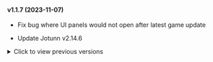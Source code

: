 #### v1.1.7 (2023-11-07)

* Fix bug where UI panels would not open after latest game update

* Update Jotunn v2.14.6

<details>
<summary>Click to view previous versions</summary>
	
* **v1.1.6** (2023-10-14)
	
	* Fix chest name and weight not updating in the UI

	* Fix error spam in console when opening a chest

	* Update Jotunn v2.14.4, BepInEx v5.4.2200

	
* **v1.1.5** (2023-09-22)
	
	* Add config option `PanelScale` using which you can scale XStorage's panel

* **v1.1.4** (2023-08-26)

	* Add config option `MaxOpenChests` which limits the maximum amount of chests to be opened at once
	
	* Update Jotun v2.12.6, BepInEx v5.4.2105
	
	* Add world level to item reference

* **v1.1.3** (2023-04-10)

	* Don't open nearby containers when SkipMark is set (by other mods)

	* Clean up panel position values in config file

	* Dependency updates: BepInEx 5.4.2102, Jotunn 2.11.3

* **v1.1.2** (2023-03-15)

	* Dependency updates: BepInEx 5.4.21, Jotunn 2.11.0

	* Fix panel size calculation

	* Save panel positions as Vector2 instead of Vector3

* **v1.1.1** (2023-03-13)

	* Fix mod breaking after logging out and then starting/joining another game

	* Store panel positions in config instead of hidden away in player preferences

	* Clamp panel to screen boundaries after restoring its position

	* Fix error that sometimes appears when logging out or quitting the game

	* Fix error that can occur when `Ctrl+Click`-ing an empty cell in one of the the inventory grids

	* Use the position of the chest you're opening, instead of the position of your character, when searching for nearby chests

	* Order chests by weight so empty ones show up last

	* Add config option `NearbyChestRadius` to set how far away to look for chests for

	* Fix a compatibility issue whereby the Take All button would stop working if another mod added more buttons to the container panel

* **v1.1.0** (2023-03-11)

	* Fix error when placing a new chest

	* Fix a HarmonyX warning that occurs when loading XStorage; this was caused by a library I use locally to manage documentation, but XStorage does not ship with this library.

	* Fix being able to rename chests that are protected by a ward

	* UI overhaul: 
	
		* You can now drag the XStorage panel 

		* You can set the maximum panel size in XStorage's config file using MaxColumns and MaxRows. Default value is 2 columns by 3 rows. XStorage will still restrict the size by what fits on your screen.

		* XStorage will store the position of the panel per grid size when you close the panel, so that next time you open a panel of the same size, it will be restored to that position on the screen.

	* Many code improvements and optimisations

* **v1.0.2** (2023-03-02)

	* Fix tooltips not always being fully visible

	* Fix tooltips sometimes escaping the mouse pointer

	* Reworked a large portion of the containers panel UI

* **v1.0.1** (2023-02-28)

	* Remove "valheim.exe" check as it stops dedicated servers from loading the mod.

* **v1.0.0** (2023-02-28)

	* Initial release

</details>


